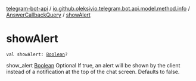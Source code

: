 [telegram-bot-api](../../index.md) / [io.github.oleksivio.telegram.bot.api.model.method.info](../index.md) / [AnswerCallbackQuery](index.md) / [showAlert](./show-alert.md)

# showAlert

`val showAlert: `[`Boolean`](https://kotlinlang.org/api/latest/jvm/stdlib/kotlin/-boolean/index.html)`?`

show_alert [Boolean](https://kotlinlang.org/api/latest/jvm/stdlib/kotlin/-boolean/index.html) Optional If true, an alert will be shown by the client instead of a
notification at the top of the chat screen. Defaults to false.

